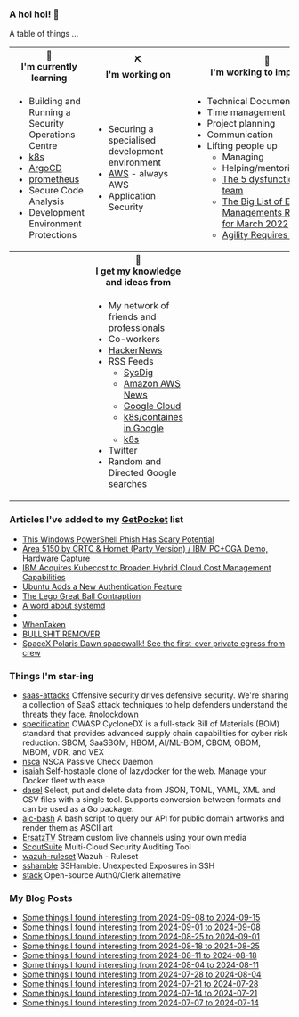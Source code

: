 ### A hoi hoi! 👋

A table of things ...

<table>
    <tr>
        <th>🌱<br/>I'm currently learning</th>
        <th>⛏<br/> I'm working on</th>
        <th>🚧<br/>I'm working to improve on</th>
    </tr>
    <tr>
        <td>
            <ul>
                <li>Building and Running a Security Operations Centre</li>
                <li><a href="https://kubernetes.io/">k8s</a></li>
                <li><a href="https://argoproj.github.io/">ArgoCD</a></li>
                <li><a href="https://prometheus.io/">prometheus</a></li>
                <li>Secure Code Analysis</li>
                <li>Development Environment Protections</li>
            </ul>
        </td>
        <td>
            <ul>
                <li>Securing a specialised development environment</li>
                <li><a href="https://aws.amazon.com/">AWS</a> - always AWS</li>
                <li>Application Security</li>
            </ul>
        </td>
        <td>
            <ul>
                <li>Technical Documentation</li>
                <li>Time management</li>
                <li>Project planning</li>
                <li>Communication</li>
                <li>Lifting people up
                    <ul>
                      <li>Managing</li>
                      <li>Helping/mentoring/coaching</li>
                      <li><a href="https://valid.com/5-dysfunctions-of-a-team/">The 5 dysfunctions of a team</a></li>
                      <li><a href="https://practicallyleading.dev/the-big-list-of-engineering-management-resources-march-2022">The Big List of Engineering Managements Resources - for March 2022</a></li>
                      <li><a href="https://www.industriallogic.com/blog/agility-requires-balance/">Agility Requires Balance</a></li>
                    </ul>
                </li>
            </ul>
        </td>
    </tr>
    <tr>
        <th>&nbsp;</th>
        <th>🏫<br/>I get my knowledge and ideas from</th>
        <th>&nbsp;</th>
    </tr>
    <tr>
        <td>&nbsp;</td>
        <td>
            <ul>
                <li>My network of friends and professionals</li>
                <li>Co-workers</li>
                <li><a href="https://news.ycombinator.com/">HackerNews</a></li>
                <li>RSS Feeds
                    <ul>
                        <li><a href="http://fetchrss.com/rss/5b4e9e358a93f8cc058b4567960404014.xml">SysDig</a></li>
                        <li><a href="https://aws.amazon.com/new/feed/">Amazon AWS News</a></li>
                        <li><a href="https://cloudblog.withgoogle.com/rss/">Google Cloud</a></li>
                        <li><a href="https://cloudblog.withgoogle.com/products/containers-kubernetes/rss/">k8s/containes in Google</a></li>
                        <li><a href="https://kubernetes.io/feed.xml">k8s</a></li>
                    </ul>
                </li>
                <li>Twitter</li>
                <li>Random and Directed Google searches</li>
            </ul>
        </td>
        <td>&nbsp;</td>
    </tr>
</table>

### Articles I've added to my [GetPocket](https://getpocket.com/) list

* [This Windows PowerShell Phish Has Scary Potential](https://krebsonsecurity.com/2024/09/this-windows-powershell-phish-has-scary-potential/)
* [Area 5150 by CRTC & Hornet (Party Version) / IBM PC+CGA Demo, Hardware Capture](https://www.youtube.com/watch?v=fWDxdoRTZPc)
* [IBM Acquires Kubecost to Broaden Hybrid Cloud Cost Management Capabilities](https://newsroom.ibm.com/blog-ibm-acquires-kubecost-to-broaden-hybrid-cloud-cost-management-capabilities)
* [Ubuntu Adds a New Authentication Feature](https://news.itsfoss.com/ubuntu-authd/)
* [The Lego Great Ball Contraption](https://kottke.org/24/09/the-lego-great-ball-contraption)
* [A word about systemd](https://skarnet.org/software/systemd.html)
* [](https://www.reuters.com/world/middle-east/dozens-hezbollah-members-wounded-lebanon-when-pagers-exploded-sources-witnesses-2024-09-17/)
* [WhenTaken](https://whentaken.com/)
* [BULLSHIT REMOVER](https://www.bullshitremover.com/)
* [SpaceX Polaris Dawn spacewalk! See the first-ever private egress from crew](https://youtu.be/Jd2ZcpirFew?si=Z4LOg0o63j87zKQ4)

### Things I'm star-ing

* [saas-attacks](https://github.com/pushsecurity/saas-attacks)
  Offensive security drives defensive security. We're sharing a collection of SaaS attack techniques to help defenders understand the threats they face. #nolockdown
* [specification](https://github.com/CycloneDX/specification)
  OWASP CycloneDX is a full-stack Bill of Materials (BOM) standard that provides advanced supply chain capabilities for cyber risk reduction. SBOM, SaaSBOM, HBOM, AI/ML-BOM, CBOM, OBOM, MBOM, VDR, and VEX
* [nsca](https://github.com/NagiosEnterprises/nsca)
  NSCA Passive Check Daemon
* [isaiah](https://github.com/will-moss/isaiah)
  Self-hostable clone of lazydocker for the web. Manage your Docker fleet with ease
* [dasel](https://github.com/TomWright/dasel)
  Select, put and delete data from JSON, TOML, YAML, XML and CSV files with a single tool. Supports conversion between formats and can be used as a Go package.
* [aic-bash](https://github.com/art-institute-of-chicago/aic-bash)
  A bash script to query our API for public domain artworks and render them as ASCII art
* [ErsatzTV](https://github.com/ErsatzTV/ErsatzTV)
  Stream custom live channels using your own media
* [ScoutSuite](https://github.com/nccgroup/ScoutSuite)
  Multi-Cloud Security Auditing Tool
* [wazuh-ruleset](https://github.com/wazuh/wazuh-ruleset)
  Wazuh - Ruleset
* [sshamble](https://github.com/runZeroInc/sshamble)
  SSHamble: Unexpected Exposures in SSH
* [stack](https://github.com/stack-auth/stack)
  Open-source Auth0/Clerk alternative

### My Blog Posts

* [Some things I found interesting from 2024-09-08 to 2024-09-15](https://pgmac.net.au/last-week/2024/09/15/interesting-last-week.html)
* [Some things I found interesting from 2024-09-01 to 2024-09-08](https://pgmac.net.au/last-week/2024/09/08/interesting-last-week.html)
* [Some things I found interesting from 2024-08-25 to 2024-09-01](https://pgmac.net.au/last-week/2024/09/01/interesting-last-week.html)
* [Some things I found interesting from 2024-08-18 to 2024-08-25](https://pgmac.net.au/last-week/2024/08/25/interesting-last-week.html)
* [Some things I found interesting from 2024-08-11 to 2024-08-18](https://pgmac.net.au/last-week/2024/08/18/interesting-last-week.html)
* [Some things I found interesting from 2024-08-04 to 2024-08-11](https://pgmac.net.au/last-week/2024/08/11/interesting-last-week.html)
* [Some things I found interesting from 2024-07-28 to 2024-08-04](https://pgmac.net.au/last-week/2024/08/04/interesting-last-week.html)
* [Some things I found interesting from 2024-07-21 to 2024-07-28](https://pgmac.net.au/last-week/2024/07/28/interesting-last-week.html)
* [Some things I found interesting from 2024-07-14 to 2024-07-21](https://pgmac.net.au/last-week/2024/07/21/interesting-last-week.html)
* [Some things I found interesting from 2024-07-07 to 2024-07-14](https://pgmac.net.au/last-week/2024/07/14/interesting-last-week.html)

